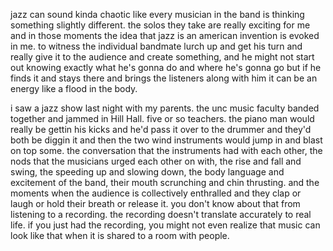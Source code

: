 jazz can sound kinda chaotic like every musician in the band is thinking something slightly different.  the solos they take are really exciting for me and in those moments the idea that jazz is an american invention is evoked in me.  to witness the individual bandmate lurch up and get his turn and really give it to the audience and create something, and he might not start out knowing exactly what he's gonna do and where he's gonna go but if he finds it and stays there and brings the listeners along with him it can be an energy like a flood in the body.  

i saw a jazz show last night with my parents.  the unc music faculty banded together and jammed in Hill Hall.  five or so teachers.  the piano man would really be gettin his kicks and he'd pass it over to the drummer and they'd both be diggin it and then the two wind instruments would jump in and blast on top some.  the conversation that the instruments had with each other, the nods that the musicians urged each other on with, the rise and fall and swing, the speeding up and slowing down, the body language and excitement of the band, their mouth scrunching and chin thrusting.  and the moments when the audience is collectively enthralled and they clap or laugh or hold their breath or release it. you don't know about that from listening to a recording. the recording doesn't translate accurately to real life.  if you just had the recording, you might not even realize that music can look like that when it is shared to a room with people.
